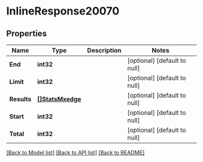 # InlineResponse20070

## Properties
Name | Type | Description | Notes
------------ | ------------- | ------------- | -------------
**End** | **int32** |  | [optional] [default to null]
**Limit** | **int32** |  | [optional] [default to null]
**Results** | [**[]StatsMxedge**](stats_mxedge.md) |  | [optional] [default to null]
**Start** | **int32** |  | [optional] [default to null]
**Total** | **int32** |  | [optional] [default to null]

[[Back to Model list]](../README.md#documentation-for-models) [[Back to API list]](../README.md#documentation-for-api-endpoints) [[Back to README]](../README.md)

